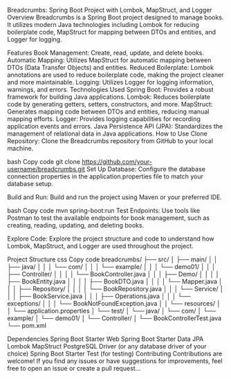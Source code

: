 Breadcrumbs: Spring Boot Project with Lombok, MapStruct, and Logger
Overview
Breadcrumbs is a Spring Boot project designed to manage books. It utilizes modern Java technologies including Lombok for reducing boilerplate code, MapStruct for mapping between DTOs and entities, and Logger for logging.

Features
Book Management: Create, read, update, and delete books.
Automatic Mapping: Utilizes MapStruct for automatic mapping between DTOs (Data Transfer Objects) and entities.
Reduced Boilerplate: Lombok annotations are used to reduce boilerplate code, making the project cleaner and more maintainable.
Logging: Utilizes Logger for logging information, warnings, and errors.
Technologies Used
Spring Boot: Provides a robust framework for building Java applications.
Lombok: Reduces boilerplate code by generating getters, setters, constructors, and more.
MapStruct: Generates mapping code between DTOs and entities, reducing manual mapping efforts.
Logger: Provides logging capabilities for recording application events and errors.
Java Persistence API (JPA): Standardizes the management of relational data in Java applications.
How to Use
Clone Repository: Clone the Breadcrumbs repository from GitHub to your local machine.

bash
Copy code
git clone https://github.com/your-username/breadcrumbs.git
Set Up Database: Configure the database connection properties in the application.properties file to match your database setup.

Build and Run: Build and run the project using Maven or your preferred IDE.

bash
Copy code
mvn spring-boot:run
Test Endpoints: Use tools like Postman to test the available endpoints for book management, such as creating, reading, updating, and deleting books.

Explore Code: Explore the project structure and code to understand how Lombok, MapStruct, and Logger are used throughout the project.

Project Structure
css
Copy code
breadcrumbs/
├── src/
│   ├── main/
│   │   ├── java/
│   │   │   └── com/
│   │   │       └── example/
│   │   │           └── demo01/
│   │   │               ├── Controller/
│   │   │               │   └── BookController.java
│   │   │               ├── Demo/
│   │   │               │   ├── BookEntity.java
│   │   │               │   ├── BookDTO.java
│   │   │               │   └── Mapper.java
│   │   │               ├── Repository/
│   │   │               │   └── BookRepository.java
│   │   │               └── Service/
│   │   │                   ├── BookService.java
│   │   │                   ├── Operations.java
│   │   │                   └── exceptions/
│   │   │                       └── BookNotFoundException.java
│   │   └── resources/
│   │       └── application.properties
│   └── test/
│       └── java/
│           └── com/
│               └── example/
│                   └── demo01/
│                       └── Controller/
│                           └── BookControllerTest.java
└── pom.xml

Dependencies
Spring Boot Starter Web
Spring Boot Starter Data JPA
Lombok
MapStruct
PostgreSQL Driver (or any database driver of your choice)
Spring Boot Starter Test (for testing)
Contributing
Contributions are welcome! If you find any issues or have suggestions for improvements, feel free to open an issue or create a pull request...
